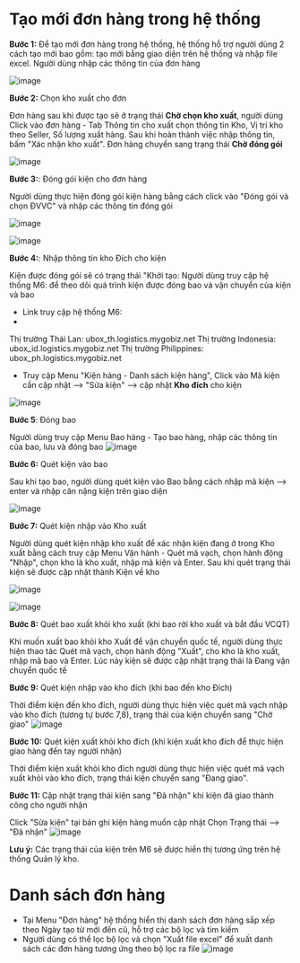 # Tạo mới đơn hàng trong hệ thống

**Bước 1:** Để tạo mới đơn hàng trong hệ thống, hệ thống hỗ trợ người dùng 2 cách tạo mới bao gồm:  tạo mới bằng giao diện trên hệ thống và nhập file excel. Người dùng nhập các thông tin của đơn hàng

![image](https://user-images.githubusercontent.com/73808891/111562306-8e90df00-87c8-11eb-9331-89c27e2272e9.png)


**Bước 2:** Chọn kho xuất cho đơn

Đơn hàng sau khi được tạo sẽ ở trạng thái **Chờ chọn kho xuất**, người dùng Click vào đơn hàng - Tab Thông tin cho xuất chọn thông tin Kho, Vị trí kho theo Seller, Số lượng xuất hàng. Sau khi hoàn thành việc nhập thông tin, bấm "Xác nhận kho xuất". Đơn hàng chuyển sang trạng thái **Chờ đóng gói**

![image](https://user-images.githubusercontent.com/73808891/111563519-aff2ca80-87ca-11eb-8a9f-ca1321cbc281.png)

**Bước 3:**: Đóng gói kiện cho đơn hàng 

Người dùng thực hiện đóng gói kiện hàng bằng cách click vào "Đóng gói và chọn ĐVVC" và nhập các thông tin đóng gói

![image](https://user-images.githubusercontent.com/73808891/111563650-ecbec180-87ca-11eb-8d76-f99557eb24cb.png)

![image](https://user-images.githubusercontent.com/73808891/111565025-488a4a00-87cd-11eb-96db-3775c541f379.png)

**Bước 4:**: Nhập thông tin kho Đích cho kiện

Kiện được đóng gói sẽ có trạng thái "Khởi tạo: Người dùng truy cập hệ thống M6: để theo dõi quá trình kiện được đóng bao và vận chuyển của kiện và bao
- Link truy cập hệ thống M6: 
- 
Thị trường Thái Lan: ubox_th.logistics.mygobiz.net
Thị trường Indonesia: ubox_id.logistics.mygobiz.net
Thị trường Philippines: ubox_ph.logistics.mygobiz.net

- Truy cập Menu "Kiện hàng - Danh sách kiện hàng", Click vào Mã kiện cần cập nhật --> "Sửa kiện" --> cập nhật **Kho đích** cho kiện

![image](https://user-images.githubusercontent.com/73808891/111741256-c5462280-88b8-11eb-995b-cd182b4cb03c.png)

**Bước 5**: Đóng bao

Người dùng truy cập Menu Bao hàng - Tạo bao hàng, nhập các thông tin của bao, lưu và đóng bao
![image](https://user-images.githubusercontent.com/73808891/111724490-ed715980-8897-11eb-88fe-244a18928ac0.png)

**Bước 6:** Quét kiện vào bao

Sau khi tạo bao, người dùng quét kiện vào Bao bằng cách nhập mã kiện --> enter và nhập cân nặng kiện trên giao diện

![image](https://user-images.githubusercontent.com/73808891/111744192-68993680-88bd-11eb-88d4-1109bcf9681e.png)

**Bước 7:** Quét kiện nhập vào Kho xuất

Người dùng quét kiện nhập kho xuất để xác nhận kiện đang ở trong Kho xuất bằng cách truy cập Menu Vận hành - Quét mã vạch, chọn hành động "Nhập", chọn kho là kho xuất, nhập mã kiện và Enter. Sau khi quét trạng thái kiện sẽ được cập nhật thành Kiện về kho

![image](https://user-images.githubusercontent.com/73808891/111745679-89628b80-88bf-11eb-992e-6552ebdee92b.png)

![image](https://user-images.githubusercontent.com/73808891/111745910-dd6d7000-88bf-11eb-8263-51fb33cee4bd.png)

**Bước 8:** Quét bao xuất khỏi kho xuất (khi bao rời kho xuất và bắt đầu VCQT)

Khi muốn xuất bao khỏi kho Xuất để vận chuyển quốc tế, người dùng thực hiện thao tác Quét mã vạch, chọn hành động "Xuất", cho kho là kho xuất, nhập mã bao và Enter. Lúc này kiện sẽ được cập nhật trạng thái là Đang vận chuyển quốc tế

**Bước 9:** Quét kiện nhập vào kho đích (khi bao đến kho Đích)

Thời điểm kiện đến kho đích, người dùng thực hiện việc quét mã vạch nhập vào kho đích (tương tự bước 7,8), trạng thái của kiện chuyển sang "Chờ giao"
![image](https://user-images.githubusercontent.com/73808891/111751001-85863780-88c6-11eb-9fea-4a3a87e5a47e.png)

**Bước 10:** Quét kiện xuất khỏi kho đích (khi kiện xuất kho đích để thực hiện giao hàng đến tay người nhận)

Thời điểm kiện xuất khỏi kho đích người dùng thực hiện việc quét mã vạch xuất khỏi vào kho đích, trạng thái kiện chuyển sang "Đang giao".

**Bước 11:** Cập nhật trạng thái kiện sang "Đã nhận" khi kiện đã giao thành công cho người nhận

Click "Sửa kiện" tại bản ghi kiện hàng muốn cập nhật
Chọn Trạng thái --> "Đã nhận"
![image](https://user-images.githubusercontent.com/73808891/111932040-25bea500-8aef-11eb-8662-c1b39ebd24af.png)

**Lưu ý:** Các trạng thái của kiện trên M6 sẽ được hiển thị tương ứng trên hệ thống Quản lý kho.

# Danh sách đơn hàng
- Tại Menu "Đơn hàng" hệ thống hiển thị danh sách đơn hàng sắp xếp theo Ngày tạo từ mới đến cũ, hỗ trợ các bộ lọc và tìm kiếm
- Người dùng có thể lọc bộ lọc và chọn "Xuất file excel" để xuất danh sách các đơn hàng tương ứng theo bộ lọc ra file
![image](https://user-images.githubusercontent.com/73808891/111932241-9b2a7580-8aef-11eb-94ac-73b3a5cd799e.png)




